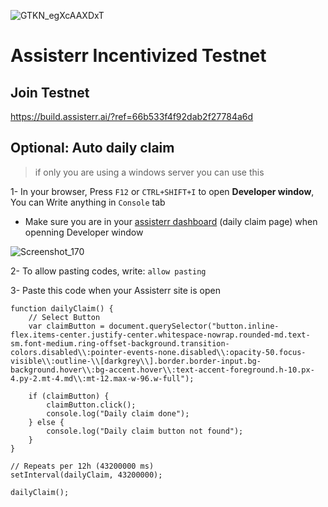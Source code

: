 ![GTKN_egXcAAXDxT](https://github.com/user-attachments/assets/9bca7b9e-da4b-4136-b3f4-ca5b55802ec4)

# Assisterr Incentivized Testnet

## Join Testnet
https://build.assisterr.ai/?ref=66b533f4f92dab2f27784a6d

## Optional: Auto daily claim
> if only you are using a windows server you can use this

1- In your browser, Press `F12` or `CTRL+SHIFT+I` to open **Developer window**, You can Write anything in `Console` tab
* Make sure you are in your [assisterr dashboard](https://build.assisterr.ai/dashboard) (daily claim page) when openning Developer window

![Screenshot_170](https://github.com/user-attachments/assets/ea984ea1-1ad3-409e-a18f-f93cfd7b3cd0)

2- To allow pasting codes, write: `allow pasting`

3- Paste this code when your Assisterr site is open
```
function dailyClaim() {
    // Select Button
    var claimButton = document.querySelector("button.inline-flex.items-center.justify-center.whitespace-nowrap.rounded-md.text-sm.font-medium.ring-offset-background.transition-colors.disabled\\:pointer-events-none.disabled\\:opacity-50.focus-visible\\:outline-\\[darkgrey\\].border.border-input.bg-background.hover\\:bg-accent.hover\\:text-accent-foreground.h-10.px-4.py-2.mt-4.md\\:mt-12.max-w-96.w-full");
    
    if (claimButton) {
        claimButton.click();
        console.log("Daily claim done");
    } else {
        console.log("Daily claim button not found");
    }
}

// Repeats per 12h (43200000 ms)
setInterval(dailyClaim, 43200000);

dailyClaim();
```

